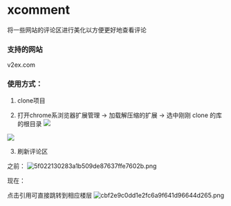 # xcomment
将一些网站的评论区进行美化以方便更好地查看评论

### 支持的网站
v2ex.com

### 使用方式：
1. clone项目

2. 打开chrome系浏览器扩展管理 -> 加载解压缩的扩展 -> 选中刚刚 clone 的库的根目录
![](https://i.miji.bid/2024/01/25/9497cf9b308c104bd99e6b6e48d3eae1.png)

![](https://i.miji.bid/2024/01/25/5fd11fd84871a83271d1ce2884b59491.png)

3. 刷新评论区

之前：
![5f022130283a1b509de87637ffe7602b.png](https://i.miji.bid/2024/01/25/5f022130283a1b509de87637ffe7602b.png)

现在：

点击引用可直接跳转到相应楼层
![cbf2e9c0dd1e2fc6a9f641d96644d265.png](https://i.miji.bid/2024/01/25/cbf2e9c0dd1e2fc6a9f641d96644d265.png)
